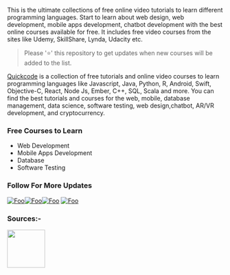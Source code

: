 This is the ultimate collections of free online video tutorials to learn different programming languages. Start to learn about web design, web development, mobile apps development, chatbot development with the best online courses available for free. It includes free video courses from the sites like Udemy, SkillShare, Lynda, Udacity etc.



>  Please '⭐' this repository to get updates when new courses will be added to the list.




[Quickcode](http://www.quickcode.co) is a collection of free tutorials and online video courses to learn programming languages like Javascript, Java, Python, R, Android, Swift, Objective-C, React, Node Js, Ember, C++, SQL, Scala and more.
You can find the best tutorials and courses for the web, mobile,  database management, data science, software testing, web design,chatbot, AR/VR development, and cryptocurrency.


### Free Courses to Learn
- Web Development
- Mobile Apps Development
- Database
- Software Testing


### Follow For More Updates
[![Foo](https://cdn0.iconfinder.com/data/icons/picons-social/57/108-medium-64.png)](https://medium.com/quick-code)[![Foo](https://cdn2.iconfinder.com/data/icons/social-icons-33/128/Product_Hunt-64.png)](https://www.producthunt.com/upcoming/quick-code)[![Foo](https://cdn3.iconfinder.com/data/icons/free-social-icons/67/facebook_circle_color-64.png)](https://www.facebook.com/Quick-Code-1493528657352302/)  [![Foo](https://cdn3.iconfinder.com/data/icons/free-social-icons/67/twitter_circle_color-64.png)](https://twitter.com/quickcode17)  


### Sources:- 

<img src="https://www.udemy.com/staticx/udemy/images/v6/logo-coral.svg" width="88">
